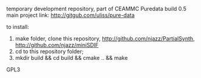 temporary development repository, part of CEAMMC Puredata build 0.5
main project link:
http://gitgub.com/uliss/pure-data

to install:

1. make folder, clone this repository, http://github.com/njazz/PartialSynth, http://github.com/njazz/miniSDIF
2. cd to this repository folder;
3. mkdir build && cd build && cmake .. && make

GPL3


